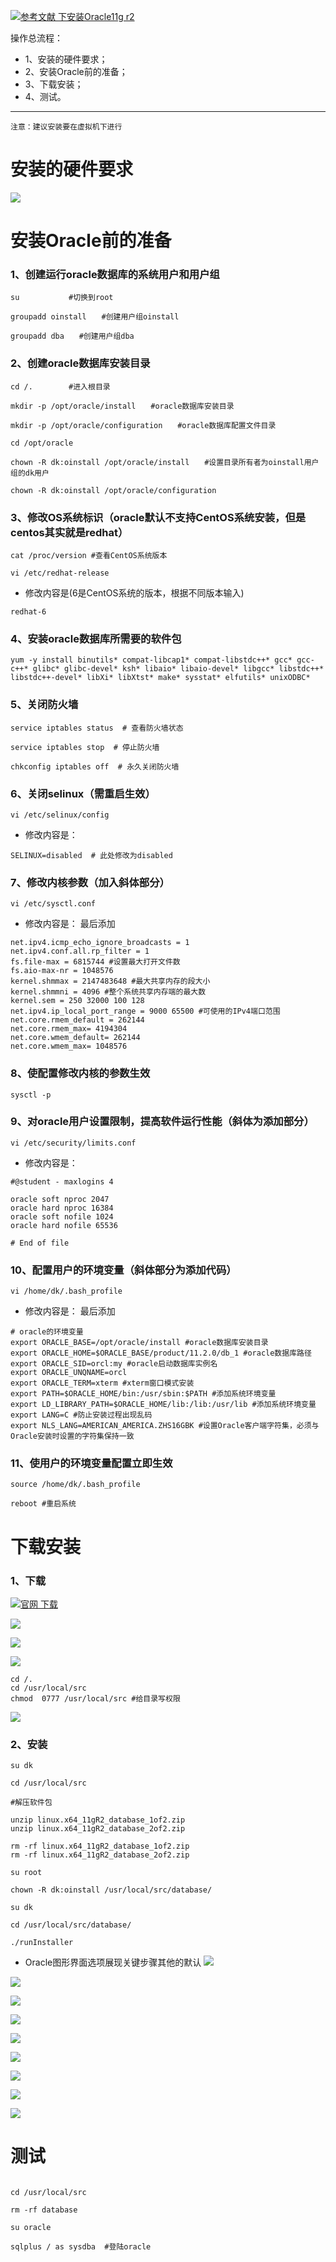 [![](https://img.shields.io/badge/参考文献-下安装Oracle11gr2-yellow.svg "参考文献 下安装Oracle11g r2")](https://www.cnblogs.com/muhehe/p/7816808.html)


操作总流程：
- 1、安装的硬件要求；
- 2、安装Oracle前的准备；
- 3、下载安装；
- 4、测试。

***
`注意：建议安装要在虚拟机下进行`

# 安装的硬件要求

![](image/9-1.png)

# 安装Oracle前的准备
### 1、创建运行oracle数据库的系统用户和用户组
```
su           #切换到root

groupadd oinstall　　#创建用户组oinstall

groupadd dba　　#创建用户组dba
```
### 2、创建oracle数据库安装目录
```
cd /.        #进入根目录

mkdir -p /opt/oracle/install　　#oracle数据库安装目录

mkdir -p /opt/oracle/configuration　　#oracle数据库配置文件目录

cd /opt/oracle

chown -R dk:oinstall /opt/oracle/install　　#设置目录所有者为oinstall用户组的dk用户

chown -R dk:oinstall /opt/oracle/configuration

```
### 3、修改OS系统标识（oracle默认不支持CentOS系统安装，但是centos其实就是redhat）
```
cat /proc/version #查看CentOS系统版本

vi /etc/redhat-release
```
- 修改内容是(6是CentOS系统的版本，根据不同版本输入)
```
redhat-6
```
### 4、安装oracle数据库所需要的软件包
```
yum -y install binutils* compat-libcap1* compat-libstdc++* gcc* gcc-c++* glibc* glibc-devel* ksh* libaio* libaio-devel* libgcc* libstdc++* libstdc++-devel* libXi* libXtst* make* sysstat* elfutils* unixODBC*
```
### 5、关闭防火墙
```
service iptables status  # 查看防火墙状态

service iptables stop  # 停止防火墙

chkconfig iptables off  # 永久关闭防火墙
```
### 6、关闭selinux（需重启生效）
```
vi /etc/selinux/config
```
- 修改内容是：
```
SELINUX=disabled  # 此处修改为disabled
```
### 7、修改内核参数（加入斜体部分）
```
vi /etc/sysctl.conf
```
- 修改内容是：
最后添加
```
net.ipv4.icmp_echo_ignore_broadcasts = 1
net.ipv4.conf.all.rp_filter = 1
fs.file-max = 6815744 #设置最大打开文件数
fs.aio-max-nr = 1048576
kernel.shmmax = 2147483648 #最大共享内存的段大小
kernel.shmmni = 4096 #整个系统共享内存端的最大数
kernel.sem = 250 32000 100 128
net.ipv4.ip_local_port_range = 9000 65500 #可使用的IPv4端口范围
net.core.rmem_default = 262144
net.core.rmem_max= 4194304
net.core.wmem_default= 262144
net.core.wmem_max= 1048576
```
### 8、使配置修改内核的参数生效
```
sysctl -p
```
### 9、对oracle用户设置限制，提高软件运行性能（斜体为添加部分）
```
vi /etc/security/limits.conf
```
- 修改内容是：
```
#@student - maxlogins 4

oracle soft nproc 2047
oracle hard nproc 16384
oracle soft nofile 1024
oracle hard nofile 65536

# End of file
```
### 10、配置用户的环境变量（斜体部分为添加代码）
```
vi /home/dk/.bash_profile
```
- 修改内容是：
最后添加
```
# oracle的环境变量
export ORACLE_BASE=/opt/oracle/install #oracle数据库安装目录
export ORACLE_HOME=$ORACLE_BASE/product/11.2.0/db_1 #oracle数据库路径
export ORACLE_SID=orcl:my #oracle启动数据库实例名
export ORACLE_UNQNAME=orcl
export ORACLE_TERM=xterm #xterm窗口模式安装
export PATH=$ORACLE_HOME/bin:/usr/sbin:$PATH #添加系统环境变量
export LD_LIBRARY_PATH=$ORACLE_HOME/lib:/lib:/usr/lib #添加系统环境变量
export LANG=C #防止安装过程出现乱码
export NLS_LANG=AMERICAN_AMERICA.ZHS16GBK #设置Oracle客户端字符集，必须与Oracle安装时设置的字符集保持一致

```
### 11、使用户的环境变量配置立即生效
```
source /home/dk/.bash_profile

reboot #重启系统
```

# 下载安装
### 1、下载
[![](https://img.shields.io/badge/官网-下载-red.svg "官网 下载")](https://www.oracle.com/downloads/index.html#database)

![](image/9-3.png)

![](image/9-4.png)

![](image/9-5.png)

```
cd /.
cd /usr/local/src
chmod  0777 /usr/local/src #给目录写权限
```
![](image/9-2.png)
### 2、安装
```
su dk

cd /usr/local/src

#解压软件包

unzip linux.x64_11gR2_database_1of2.zip
unzip linux.x64_11gR2_database_2of2.zip

rm -rf linux.x64_11gR2_database_1of2.zip
rm -rf linux.x64_11gR2_database_2of2.zip

su root

chown -R dk:oinstall /usr/local/src/database/

su dk

cd /usr/local/src/database/

./runInstaller
```

- Oracle图形界面选项展现关键步骤其他的默认
![](image/9-6.png)

![](image/9-7.png)

![](image/9-8.png)

![](image/9-9.png)

![](image/9-10.png)

![](image/9-11.png)

![](image/9-12.png)

![](image/9-13.png)

![](image/9-14.png)

# 测试
```

cd /usr/local/src

rm -rf database

su oracle

sqlplus / as sysdba  #登陆oracle
```
